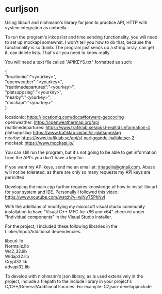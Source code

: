 # curljson
Using libcurl and nlohmann's library for json to practice API, HTTP with system integration as umbrella.

To run the program's inkopslist and time sending functionality, you will need to set up mockapi somewhat.
I won't tell you how to do that, because the functionality is so dumb. The program just sends up a string array, can get it, can delete lists. That's all you need to know really.

You will need a text file called "APIKEYS.txt" formatted as such:

{<br>
  "locationiq":"\<yourkey\>",<br>
  "openweather":"\<yourkey\>",<br>
  "realtimedepartures":"\<yourkey\>",<br>
  "platsuppslag":"\<yourkey\>",<br>
  "nearby":"\<yourkey\>",<br>
  "mockapi":"\<yourkey\>"<br>
}
  
locationiq: https://locationiq.com/docs#forward-geocoding<br>
openweather: https://openweathermap.org/api<br>
realtimedepartures: https://www.trafiklab.se/api/sl-realtidsinformation-4<br>
platsuppslag: https://www.trafiklab.se/api/sl-platsuppslag<br>
nearby: https://www.trafiklab.se/api/sl-narliggande-hallplatser-2<br>
mockapi: https://www.mockapi.io/<br>

You can still run the program, but it's not going to be able to get information from the API's you don't have a key for.

If you want my API keys, send me an email at: jrhagelin@gmail.com. Abuse will not be tolerated, as there are only so many requests my API keys are permitted.


Developing the main.cpp further requires knowledge of how to install libcurl for your system and IDE. Personally I followed this video: https://www.youtube.com/watch?v=wjNyT5PhNvI

With the additions of modifying my microsoft visual studio community installation to have "Visual C++ MFC for x86 and x64" checked under "Individual components" in the Visual Studio Installer.


For the project, I included these following libraries in the Linker/Input/Additional dependencies.

libcurl.lib<br>
Normaliz.lib<br>
Ws2_32.lib<br>
Wldap32.lib<br>
Crypt32.lib<br>
advapi32.lib<br>

To develop with nlohmann's json library, as is used extensively in the project, include a filepath to the include library in your project's C/C++/General/Additional libraries. For example:
  C:\json-develop\include
